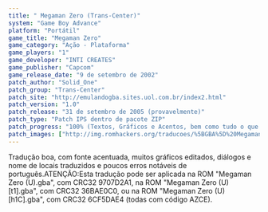 ```yaml
---
title: " Megaman Zero (Trans-Center)"
system: "Game Boy Advance"
platform: "Portátil"
game_title: "Megaman Zero"
game_category: "Ação - Plataforma"
game_players: "1"
game_developer: "INTI CREATES"
game_publisher: "Capcom"
game_release_date: "9 de setembro de 2002"
patch_author: "Solid_One"
patch_group: "Trans-Center"
patch_site: "http://emulandogba.sites.uol.com.br/index2.html"
patch_version: "1.0"
patch_release: "31 de setembro de 2005 (provavelmente)"
patch_type: "Patch IPS dentro de pacote ZIP"
patch_progress: "100% (Textos, Gráficos e Acentos, bem como tudo o que o autor queria traduzir)"
patch_images: ["http://img.romhackers.org/traducoes/%5BGBA%5D%20Megaman%20Zero%20-%20Trans-Center%20-%201.png","http://img.romhackers.org/traducoes/%5BGBA%5D%20Megaman%20Zero%20-%20Trans-Center%20-%202.png","http://img.romhackers.org/traducoes/%5BGBA%5D%20Megaman%20Zero%20-%20Trans-Center%20-%203.png"]
---
```

Tradução boa, com fonte acentuada, muitos gráficos editados, diálogos e nome de locais traduzidos e poucos erros notáveis de português.ATENÇÃO:Esta tradução pode ser aplicada na ROM "Megaman Zero (U).gba", com CRC32 9707D2A1, na ROM "Megaman Zero (U) [t1].gba", com CRC32 36BAE0C0, ou na ROM "Megaman Zero (U) [h1C].gba", com CRC32 6CF5DAE4 (todas com código AZCE).